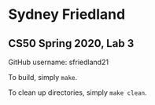 # Sydney Friedland
## CS50 Spring 2020, Lab 3

GitHub username: sfriedland21

To build, simply `make`.

To clean up directories, simply `make clean`.